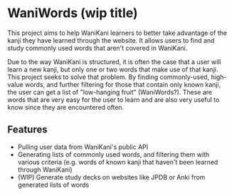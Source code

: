
# WaniWords (wip title)

This project aims to help WaniKani learners to better take advantage of the kanji they have learned through the website. It allows users to find and study commonly used words that aren't covered in WaniKani. 

Due to the way WaniKani is structured, it is often the case that a user will learn a new kanji, but only one or two words that make use of that kanji. This project seeks to solve that problem. By finding commonly-used, high-value words, and further filtering for those that contain only known kanji, the user can get a list of "low-hanging fruit" (WaniWords?). These are words that are very easy for the user to learn and are also very useful to know since they are encountered often.
## Features

- Pulling user data from WaniKani's public API
- Generating lists of commonly used words, and filtering them with various criteria (e.g. words of known kanji that haven't been learned through WaniKani)
- (WIP) Generate study decks on websites like JPDB or Anki from generated lists of words
